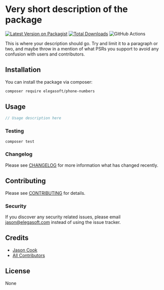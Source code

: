# Very short description of the package

[![Latest Version on Packagist](https://img.shields.io/packagist/v/elegasoft/phone-numbers.svg?style=flat-square)](https://packagist.org/packages/elegasoft/phone-numbers)
[![Total Downloads](https://img.shields.io/packagist/dt/elegasoft/phone-numbers.svg?style=flat-square)](https://packagist.org/packages/elegasoft/phone-numbers)
![GitHub Actions](https://github.com/elegasoft/phone-numbers/actions/workflows/main.yml/badge.svg)

This is where your description should go. Try and limit it to a paragraph or two, and maybe throw in a mention of what
PSRs you support to avoid any confusion with users and contributors.

## Installation

You can install the package via composer:

```bash
composer require elegasoft/phone-numbers
```

## Usage

```php
// Usage description here
```

### Testing

```bash
composer test
```

### Changelog

Please see [CHANGELOG](CHANGELOG.md) for more information what has changed recently.

## Contributing

Please see [CONTRIBUTING](CONTRIBUTING.md) for details.

### Security

If you discover any security related issues, please email jason@elegasoft.com instead of using the issue tracker.

## Credits

- [Jason Cook](https://github.com/elegasoft)
- [All Contributors](../../contributors)

## License

None

